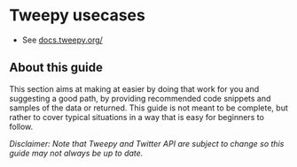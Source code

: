 # Tweepy usecases

- See [docs.tweepy.org/](http://docs.tweepy.org/)

## About this guide

This section aims at making at easier by doing that work for you and suggesting a good path, by providing recommended code snippets and samples of the data or returned. This guide is not meant to be complete, but rather to cover typical situations in a way that is easy for beginners to follow.



_Disclaimer: Note that Tweepy and Twitter API are subject to change so this guide may not always be up to date._
